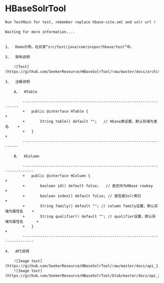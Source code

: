 HBaseSolrTool
=============
	
	Run TestMain for test, remember replace hbase-site.xml and solr url !

	Waiting for more information....

	
	1、	Demo示例，在目录“src/test/java/com/inspur/hbase/test”中。
	
	2、	架构说明
	
		![Test](https://github.com/SeekerResource/HBaseSolrTool/raw/master/docs/architecture.png)
	
	3、	注解说明
	
		A、	HTable
		
			--------------------------------------------------------------------
			+	public @interface HTable {									   +
			+		String table() default "";   // Hbase表设置，默认存储为类名    +
			+	}															   +
			--------------------------------------------------------------------
		
		B、	HColumn
		
			---------------------------------------------------------------------------
			+	public @interface HColumn {										      +
			+		boolean id() default false;   // 是否作为HBase rowkey			  +
			+		boolean index() default false; // 是否是Solr索引					  +
			+		String family() default ""; // column family设置，默认存储为属性名    +
			+		String qualifier() default ""; // qualifier设置，默认存储为属性名      +
			+	} 																	  +
			---------------------------------------------------------------------------
	
	4、	API说明
		
		![Image text](https://github.com/SeekerResource/HBaseSolrTool/raw/master/docs/api_1.png)
		![Image text](https://github.com/SeekerResource/HBaseSolrTool/blob/master/docs/api_2.png)
			
		
